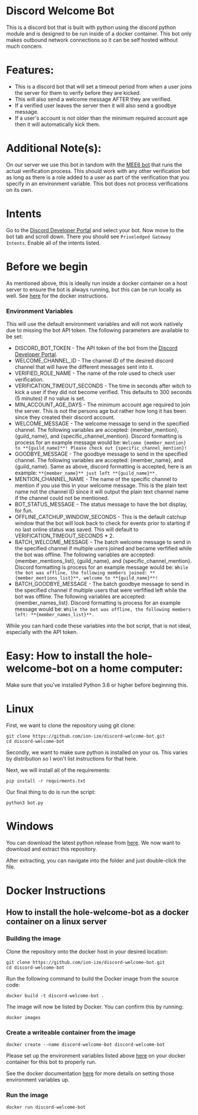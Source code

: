 # Discord Welcome Bot
This is a discord bot that is built with python using the discord python module and is designed to be run inside of a docker container. This bot only makes outbound network connections so it can be self hosted without much concern.

# Features:

- This is a discord bot that will set a timeout period from when a user joins the server for them to verify before they are kicked.
- This will also send a welcome message AFTER they are verified.
- If a verified user leaves the server then it will also send a goodbye message.
- If a user's account is not older than the minimum required account age then it will automatically kick them.

# Additional Note(s): 

On our server we use this bot in tandom with the [MEE6 bot](https://mee6.xyz/) that runs the actual verification process. This should work with any other verification bot as long as there is a role added to a user as part of the verification that you specify in an environment variable. This bot does not process verifications on its own.

# Intents
Go to the [Discord Developer Portal](https://discord.com/developers/applications) and select your bot. Now move to the bot tab and scroll down. There you should see ```Priveledged Gateway Intents```. Enable all of the intents listed.

# Before we begin
As mentioned above, this is ideally run inside a docker container on a host server to ensure the bot is always running, but this can be run locally as well. See [here](#docker-instructions) for the docker instructions.

### Environment Variables
This will use the default environment variables and will not work natively due to missing the bot API token. The following parameters are available to be set:
- DISCORD_BOT_TOKEN - The API token of the bot from the [Discord Developer Portal](https://discord.com/developers/applications).
- WELCOME_CHANNEL_ID - The channel ID of the desired discord channel that will have the different messages sent into it.
- VERIFIED_ROLE_NAME - The name of the role used to check user verification.
- VERIFICATION_TIMEOUT_SECONDS - The time in seconds after witch to kick a user if they did not become verified. This defaults to 300 seconds (5 minutes) if no value is set.
- MIN_ACCOUNT_AGE_DAYS - The minimum account age required to join the server. This is not the persons age but rather how long it has been since they created their discord account.
- WELCOME_MESSAGE - The welcome message to send in the specified channel. The following variables are accepted: {member_mention}, {guild_name}, and {specific_channel_mention}. Discord formatting is process for an example message would be:
```Welcome {member_mention} to **{guild_name}**! Please check out {specific_channel_mention}!```
- GOODBYE_MESSAGE - The goodbye message to send in the specified channel. The following variables are accepted: {member_name}, and {guild_name}. Same as above, discord formatting is accepted, here is an example:
```**{member_name}** just left **{guild_name}**.```
- MENTION_CHANNEL_NAME - The name of the specific channel to mention if you use this in your welcome message. This is the plain text name not the channel ID since it will output the plain text channel name if the channel could not be mentioned.
- BOT_STATUS_MESSAGE - The status message to have the bot display, for fun.
- OFFLINE_CATCHUP_WINDOW_SECONDS - This is the default catchup window that the bot will look back to check for events prior to starting if no last online status was saved. This will default to VERIFICATION_TIMEOUT_SECONDS * 2.
- BATCH_WELCOME_MESSAGE - The batch welcome message to send in the specified channel if multiple users joined and became verfified while the bot was offline. The following variables are accepted: {member_mentions_list}, {guild_name}, and {specific_channel_mention}. Discord formatting is process for an example message would be:
```While the bot was offline, the following members joined: **{member_mentions_list}**, welcome to **{guild_name}**!```
- BATCH_GOODBYE_MESSAGE - The batch goodbye message to send in the specified channel if multiple users that were verfified left while the bot was offline. The following variables are accepted: {member_names_list}. Discord formatting is process for an example message would be:
```While the bot was offline, the following members left: **{member_names_list}**.```

While you can hard code these variables into the bot script, that is not ideal, especially with the API token.

# Easy: How to install the hole-welcome-bot on a home computer:
Make sure that you've installed Python 3.6 or higher before beginning this.

# Linux
First, we want to clone the repository using git clone:

```
git clone https://github.com/ion-ize/discord-welcome-bot.git
cd discord-welcome-bot
```

Secondly, we want to make sure python is installed on your os. This varies by distribution so I won't list instructions for that here.

Next, we will install all of the requirements:

```pip install -r requirments.txt```

Our final thing to do is run the script:

```python3 bot.py```

# Windows
You can download the latest python release from [here](https://www.python.org/downloads/windows/). We now want to download and extract this repository. 

After extracting, you can navigate into the folder and just double-click the file.

# Docker Instructions
## How to install the hole-welcome-bot as a docker container on a linux server
### Building the image
Clone the repository onto the docker host in your desired location:
```
git clone https://github.com/ion-ize/discord-welcome-bot.git
cd discord-welcome-bot
```

Run the following command to build the Docker image from the source code:

```docker build -t discord-welcome-bot .```

The image will now be listed by Docker. You can confirm this by running:

```docker images```

### Create a writeable container from the image

```docker create --name discord-welcome-bot discord-welcome-bot```

Please set up the environment variables listed above [here](#environment-variables) on your docker container for this bot to properly run.

See the docker documentation [here](https://docs.docker.com/reference/cli/docker/container/run/#env) for more details on setting those environment variables up.

### Run the image
```docker run discord-welcome-bot```
